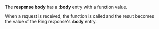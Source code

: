 The __response body__ has a __:body__ entry with a function value.

<resource-map/>

When a request is received, the function is called and the result becomes the value of the Ring response's __:body__ entry.

<response/>
